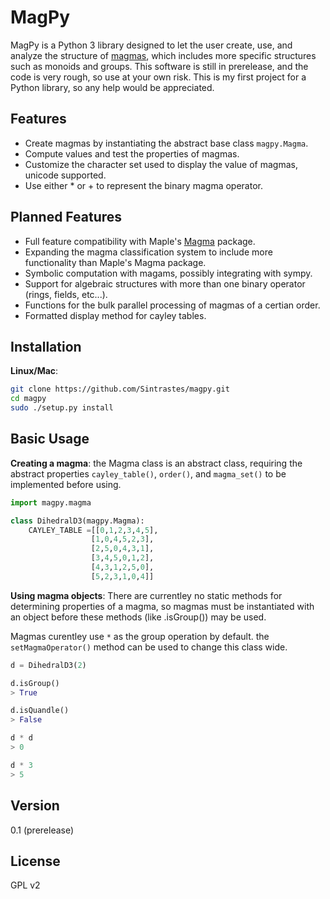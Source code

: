 MagPy
=====

MagPy is a Python 3 library designed to let the user create, use, and analyze the structure of [magmas][1], which includes more specific structures such as monoids and groups. This software is still in prerelease, and the code is very rough, so use at your own risk. This is my first project for a Python library, so any help would be appreciated. 

Features
-----------

* Create magmas by instantiating the abstract base class `magpy.Magma`.
* Compute values and test the properties of magmas.
* Customize the character set used to display the value of magmas, unicode supported.
* Use either * or + to represent the binary magma operator.

Planned Features
---------------
 * Full feature compatibility with Maple's [Magma][2] package.
 * Expanding the magma classification system to include more functionality than Maple's Magma package.
 * Symbolic computation with magams, possibly integrating with sympy.
 * Support for algebraic structures with more than one binary operator (rings, fields, etc...).
 * Functions for the bulk parallel processing of magmas of a certian order.
 * Formatted display method for cayley tables.

Installation
--------------

**Linux/Mac**:
```sh
git clone https://github.com/Sintrastes/magpy.git
cd magpy
sudo ./setup.py install
```

Basic Usage
-----------
**Creating a magma**: the Magma class is an abstract class, requiring the abstract properties `cayley_table()`, `order()`, and `magma_set()` to be implemented before using. 

```python
import magpy.magma

class DihedralD3(magpy.Magma):
    CAYLEY_TABLE =[[0,1,2,3,4,5],
                  [1,0,4,5,2,3],
                  [2,5,0,4,3,1],
                  [3,4,5,0,1,2],
                  [4,3,1,2,5,0],
                  [5,2,3,1,0,4]]

```

**Using magma objects**: There are currentley no static methods for determining properties of a magma, so magmas must be instantiated with an object before these methods (like .isGroup()) may be used.

Magmas curentley use `*` as the group operation by default. the `setMagmaOperator()` method can be used to change this 
class wide.

```python
d = DihedralD3(2)

d.isGroup()
> True

d.isQuandle()
> False

d * d
> 0

d * 3
> 5

```

Version
----

0.1 (prerelease)

License
----

GPL v2


[1]:https://en.wikipedia.org/wiki/Magma_(algebra)
[2]:http://www.maplesoft.com/support/help/Maple/view.aspx?path=Magma
